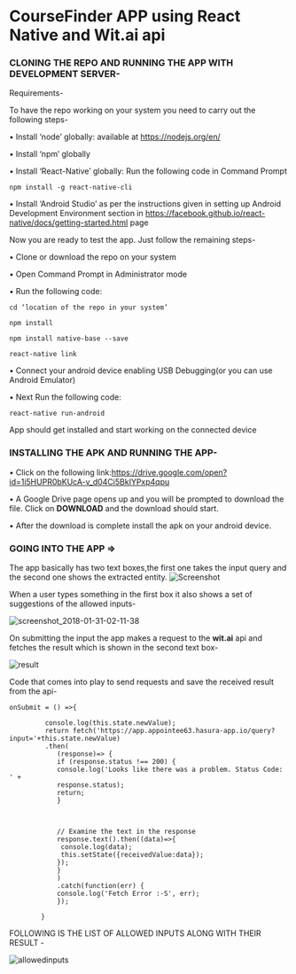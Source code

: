 # CourseFinder APP using React Native and Wit.ai api

### CLONING THE REPO AND RUNNING THE APP WITH DEVELOPMENT SERVER-

Requirements-

To have the repo working on your system you need to carry out the following steps-

•	Install ‘node’ globally: available at https://nodejs.org/en/

•	Install ‘npm’ globally

•	Install ‘React-Native’ globally: Run the following code in Command Prompt
```
npm install -g react-native-cli
```
•	Install ‘Android Studio’ as per the instructions given in setting up Android Development Environment section in https://facebook.github.io/react-native/docs/getting-started.html page

Now you are ready to test the app. Just follow the remaining steps-

•	Clone or download the repo on your system

•	Open Command Prompt in Administrator mode

•	Run the following code:
```
cd ‘location of the repo in your system’

npm install

npm install native-base --save

react-native link
```
•	Connect your android device enabling USB Debugging(or you can use Android Emulator)

•	Next Run the following code:
```
react-native run-android
```
App should get installed and start working on the connected device

### INSTALLING THE APK AND RUNNING THE APP-

•	Click on the following link:https://drive.google.com/open?id=1i5HUPR0bKUcA-v_d04Ci5BkIYPxp4qpu

•	A Google Drive page opens up and you will be prompted to download the file. Click on **DOWNLOAD** and the download should start. 

•	After the download is complete install the apk on your android device.

### GOING INTO THE APP =>
The app basically has two text boxes,the first one takes the input query and the second one shows the extracted entity. 
![Screenshot](https://user-images.githubusercontent.com/30779692/35636017-e945a97a-06d5-11e8-851c-e40814601496.png)

When a user types something in the first box it also shows a set of suggestions of the allowed inputs-

![screenshot_2018-01-31-02-11-38](https://user-images.githubusercontent.com/30779692/35636502-534cea44-06d7-11e8-9f7d-8eec6acd07b2.png)

On submitting the input the app makes a request to the **wit.ai** api and fetches the result which is shown in the second text box-

![result](https://user-images.githubusercontent.com/30779692/35636664-eb3eeee2-06d7-11e8-8548-2e01fda3dacc.png)

Code that comes into play to send requests and save the received result from the api-

```
onSubmit = () =>{

         console.log(this.state.newValue);
         return fetch('https://app.appointee63.hasura-app.io/query?input='+this.state.newValue)
         .then(
            (response)=> {
            if (response.status !== 200) {
            console.log('Looks like there was a problem. Status Code: ' +
            response.status);
            return;
            }



            // Examine the text in the response
            response.text().then((data)=>{
             console.log(data);
             this.setState({receivedValue:data});
            });
            }
            )
            .catch(function(err) {
            console.log('Fetch Error :-S', err);
            });

        }

```
FOLLOWING IS THE LIST OF ALLOWED INPUTS ALONG WITH THEIR RESULT -

![allowedinputs](https://user-images.githubusercontent.com/30779692/35638866-4fdbeb6a-06de-11e8-9f16-f71e38f84a56.png)

